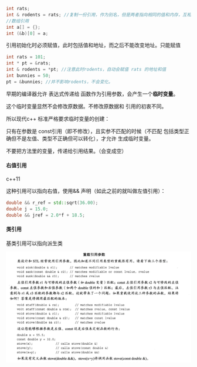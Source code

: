 ```c++
int rats;
int & rodents = rats; //复制一份引用，作为别名，但是两者指向相同的值和内存，互相影响修改
//数组引用
int a[] = {};
int (&b)[0] = a;
```

引用初始化时必须赋值，此时包括值和地址，而之后不能改变地址。只能赋值

```c++
int rats = 101;
int * pt = &rats;
int & rodents = *pt; //注意此时rodents，自动会赋值 rats 的地址和值
int bunnies = 50;
pt = &bunnies; //并不影响rodents，不会变化。
```

早期的编译器允许 表达式传递给 函数作为引用参数，会产生一个**临时变量**。

这个临时变量显然不会修改原数据。不修改原数据和 引用的初衷不同。

所以现代c++ 标准严格要求临时变量的创建：

只有在参数是 const引用（即不修改），且实参不匹配的时候（不匹配 包括类型正确但不是左值、类型不正确但可以转化），才允许 生成临时变量。



不要把方法里的变量，传递给引用结果。（会变成空）



#### 右值引用

c++11

这种引用可以指向右值，使用&& 声明（如此之前的就叫做左值引用）：

```c++
double && r_ref = std::sqrt(36.00);
double j = 15.0;
double && jref = 2.0*f + 18.5;
```



#### 类引用

基类引用可以指向派生类



![重载引用参数](./overroad-ref-var.png)